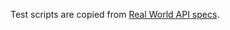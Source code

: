 Test scripts are copied from [Real World API specs](https://github.com/gothinkster/realworld/tree/master/api).